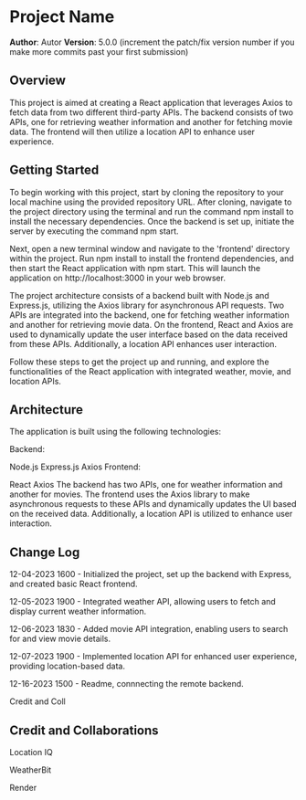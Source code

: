 # Project Name

**Author**: Autor
**Version**: 5.0.0 (increment the patch/fix version number if you make more commits past your first submission)

## Overview
This project is aimed at creating a React application that leverages Axios to fetch data from two different third-party APIs. The backend consists of two APIs, one for retrieving weather information and another for fetching movie data. The frontend will then utilize a location API to enhance user experience.

## Getting Started

To begin working with this project, start by cloning the repository to your local machine using the provided repository URL. After cloning, navigate to the project directory using the terminal and run the command npm install to install the necessary dependencies. Once the backend is set up, initiate the server by executing the command npm start.

Next, open a new terminal window and navigate to the 'frontend' directory within the project. Run npm install to install the frontend dependencies, and then start the React application with npm start. This will launch the application on http://localhost:3000 in your web browser.

The project architecture consists of a backend built with Node.js and Express.js, utilizing the Axios library for asynchronous API requests. Two APIs are integrated into the backend, one for fetching weather information and another for retrieving movie data. On the frontend, React and Axios are used to dynamically update the user interface based on the data received from these APIs. Additionally, a location API enhances user interaction.

Follow these steps to get the project up and running, and explore the functionalities of the React application with integrated weather, movie, and location APIs.

## Architecture

The application is built using the following technologies:

Backend:

Node.js
Express.js
Axios
Frontend:

React
Axios
The backend has two APIs, one for weather information and another for movies. The frontend uses the Axios library to make asynchronous requests to these APIs and dynamically updates the UI based on the received data. Additionally, a location API is utilized to enhance user interaction.

## Change Log

12-04-2023 1600 - Initialized the project, set up the backend with Express, and created basic React frontend.

12-05-2023 1900 - Integrated weather API, allowing users to fetch and display current weather information.

12-06-2023 1830 - Added movie API integration, enabling users to search for and view movie details.

12-07-2023 1900 - Implemented location API for enhanced user experience, providing location-based data.

12-16-2023 1500 - Readme, connnecting the remote backend.

Credit and Coll

## Credit and Collaborations

Location IQ

WeatherBit

Render